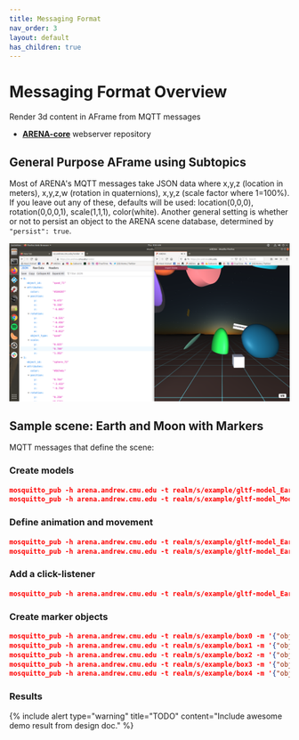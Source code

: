 ```yaml
---
title: Messaging Format
nav_order: 3
layout: default
has_children: true
---
```


# Messaging Format Overview
Render 3d content in AFrame from MQTT messages
- [**ARENA-core**](https://github.com/conix-center/ARENA-core) webserver repository

## General Purpose AFrame using Subtopics
Most of ARENA's MQTT messages take JSON data where x,y,z (location in meters), x,y,z,w (rotation in quaternions), x,y,z (scale factor where 1=100%).
If you leave out any of these, defaults will be used: location(0,0,0), rotation(0,0,0,1), scale(1,1,1), color(white). Another general setting is whether or not to persist an object to the ARENA scene database, determined by `"persist": true`.

![ARENA JSON Format](../../assets/img/messaging/arena-obj.png)

## Sample scene: Earth and Moon with Markers
MQTT messages that define the scene:

### Create models
```json
mosquitto_pub -h arena.andrew.cmu.edu -t realm/s/example/gltf-model_Earth -m '{"object_id": "gltf-model_Earth", "action": "create", "data": {"object_type": "gltf-model", "position": {"x":0, "y": 0.1, "z": 0}, "url": "models/Earth.glb", "scale": {"x": 5, "y": 5, "z": 5}}}'
mosquitto_pub -h arena.andrew.cmu.edu -t realm/s/example/gltf-model_Moon -m '{"object_id": "gltf-model_Moon", "action": "create", "data": {"parent": "gltf-model_Earth", "object_type": "gltf-model", "position": {"x":0, "y": 0.05, "z": 0.6}, "scale": {"x":0.05, "y": 0.05, "z": 0.05}, "url": "models/Moon.glb" }}'
```
### Define animation and movement
 ```json
mosquitto_pub -h arena.andrew.cmu.edu -t realm/s/example/gltf-model_Earth -m '{"object_id" : "gltf-model_Earth", "action": "update", "type": "object", "data": {"animation": { "property": "rotation", "to": "0 360 0", "loop": true, "dur": 20000, "easing": "linear"}} }'
mosquitto_pub -h arena.andrew.cmu.edu -t realm/s/example/gltf-model_Earth -m '{"object_id" : "gltf-model_Earth", "action": "update", "type": "object", "data": {"startEvents": "click", "property": "scale", "dur": 1000, "from": "10 10 10", "to": "5 5 5", "easing": "easeInOutCirc", "loop": 5, "dir": "alternate"} }'
```
### Add a click-listener
```json
mosquitto_pub -h arena.andrew.cmu.edu -t realm/s/example/gltf-model_Earth -m '{"object_id" : "gltf-model_Earth", "action": "update", "type": "object", "data": {"click-listener": ""}}'
```
### Create marker objects
```json
mosquitto_pub -h arena.andrew.cmu.edu -t realm/s/example/box0 -m '{"object_id" : "box0", "action": "create", "data": {"color": "blue", "object_type": "cube", "scale":  {"x": 0.2, "y": 0.2, "z": 0.2}, "position": {"x": 0, "y": 0, "z": 0} }}'
mosquitto_pub -h arena.andrew.cmu.edu -t realm/s/example/box1 -m '{"object_id" : "box1", "action": "create", "data": {"color": "red", "object_type": "cube", "scale":  {"x": 0.2, "y": 0.2, "z": 0.2}, "position": {"x": -0.7, "y": 1.67, "z": 2.11} }}'
mosquitto_pub -h arena.andrew.cmu.edu -t realm/s/example/box2 -m '{"object_id" : "box2", "action": "create", "data": {"color": "red", "object_type": "cube", "scale":  {"x": 0.2, "y": 0.2, "z": 0.2}, "position": {"x": -2.88, "y": 2.80, "z": -2.12} }}'
mosquitto_pub -h arena.andrew.cmu.edu -t realm/s/example/box3 -m '{"object_id" : "box3", "action": "create", "data": {"color": "red", "object_type": "cube", "scale":  {"x": 0.2, "y": 0.2, "z": 0.2}, "position": {"x": -0.09, "y": 1.30, "z": -3.66} }}'
mosquitto_pub -h arena.andrew.cmu.edu -t realm/s/example/box4 -m '{"object_id" : "box4", "action": "create", "data": {"color": "red", "object_type": "cube", "scale":  {"x": 0.2, "y": 0.2, "z": 0.2}, "position": {"x": 3.31, "y": 2.00, "z": -0.97} }}'
```
### Results
{% include alert type="warning" title="TODO" content="Include awesome demo result from design doc." %}
